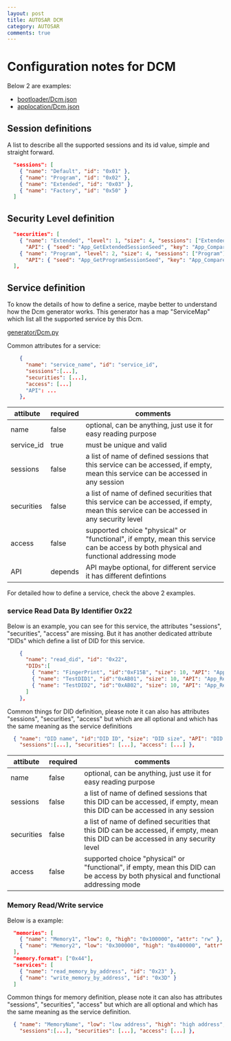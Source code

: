 ```yaml
---
layout: post
title: AUTOSAR DCM
category: AUTOSAR
comments: true
---
```


# Configuration notes for DCM

Below 2 are examples:

* [bootloader/Dcm.json](../../app/bootloader/config/Dcm.json)
* [applocation/Dcm.json](../../app/app/config/Dcm.json)


## Session definitions

A list to describe all the supported sessions and its id value, simple and straight forward.

```json
  "sessions": [
    { "name": "Default", "id": "0x01" },
    { "name": "Program", "id": "0x02" },
    { "name": "Extended", "id": "0x03" },
    { "name": "Factory", "id": "0x50" }
  ]
```

## Security Level definition

```json
  "securities": [
    { "name": "Extended", "level": 1, "size": 4, "sessions": ["Extended"],
      "API": { "seed": "App_GetExtendedSessionSeed", "key": "App_CompareExtendedSessionKey"} },
    { "name": "Program", "level": 2, "size": 4, "sessions": ["Program"], 
      "API": { "seed": "App_GetProgramSessionSeed", "key": "App_CompareProgramSessionKey"} }
  ],
```

## Service definition

To know the details of how to define a serice, maybe better to understand how the Dcm generator works. This generator has a map "ServiceMap" which list all the supported service by this Dcm. 

[generator/Dcm.py](../../tools/generator/Dcm.py)

Common attributes for a service:

```json
    {
      "name": "service_name", "id": "service_id",
      "sessions":[...],
      "securities": [...],
      "access": [...]
      "API": ...
    },
```

| attibute | required | comments |
| --------- | ----------- |----|
| name | false | optional, can be anything,  just use it for easy reading purpose|
| service_id | true | must be unique and valid |
| sessions | false | a list of name of defined sessions that this service can be accessed, if empty, mean this service can be accessed in any session | 
| securities | false | a list of name of defined securities that this service can be accessed, if empty, mean this service can be accessed in any security level |
| access | false | supported choice "physical" or "functional", if empty, mean this service can be access by both physical and functional addressing mode |
| API | depends | API maybe optional, for different service it has different defintions |

For detailed how to define a service, check the above 2 examples.

### service Read Data By Identifier 0x22

Below is an example, you can see for this service, the attributes "sessions", "securities", "access" are missing. But it has another dedicated attribute "DIDs" which define a list of DID for this service.
```json
    {
      "name": "read_did", "id": "0x22",
      "DIDs":[
        { "name": "FingerPrint", "id":"0xF15B", "size": 10, "API": "App_ReadFingerPrint" },
        { "name": "TestDID1", "id":"0xAB01", "size": 10, "API": "App_ReadAB01" },
        { "name": "TestDID2", "id":"0xAB02", "size": 10, "API": "App_ReadAB02" }
      ]
    },
```

Common things for DID definition, please note it can also has attributes "sessions", "securities", "access" but which are all optional and which has the same meaning as the service definitions
```json
  { "name": "DID name", "id":"DID ID", "size": "DID size", "API": "DID callout API",
    "sessions":[...], "securities": [...], "access": [...] },
```

| attibute | required | comments |
| --------- | ----------- |----|
| name | false | optional, can be anything,  just use it for easy reading purpose|
| sessions | false | a list of name of defined sessions that this DID can be accessed, if empty, mean this DID can be accessed in any session | 
| securities | false | a list of name of defined securities that this DID can be accessed, if empty, mean this DID can be accessed in any security level |
| access | false | supported choice "physical" or "functional", if empty, mean this DID can be access by both physical and functional addressing mode |

### Memory Read/Write service

Below is a example:

```json
  "memories": [
    { "name": "Memory1", "low": 0, "high": "0x100000", "attr": "rw" },
    { "name": "Memory2", "low": "0x300000", "high": "0x400000", "attr": "r" }
  ],
  "memory.format": ["0x44"],
  "services": [
    { "name": "read_memory_by_address", "id": "0x23" },
    { "name": "write_memory_by_address", "id": "0x3D" }
  ]
```

Common things for memory definition, please note it can also has attributes "sessions", "securities", "access" but which are all optional and which has the same meaning as the service definition.

```json
  { "name": "MemoryName", "low": "low address", "high": "high address", "attr": "attributes, r means read, w mean write",
    "sessions":[...], "securities": [...], "access": [...] },
```


